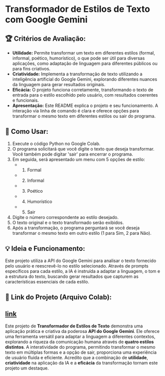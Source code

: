 # Transformador de Estilos de Texto com Google Gemini

## 🏆 Critérios de Avaliação:

* **Utilidade:** Permite transformar um texto em diferentes estilos (formal, informal, poético, humorístico), o que pode ser útil para diversas aplicações, como adaptação de linguagem para diferentes públicos ou para fins criativos.
* **Criatividade:** Implementa a transformação de texto utilizando a inteligência artificial do Google Gemini, explorando diferentes nuances da linguagem para gerar resultados originais.
* **Eficácia:** O projeto funciona corretamente, transformando o texto de entrada para o estilo escolhido pelo usuário, com resultados coerentes e funcionais.
* **Apresentação:** Este README explica o projeto e seu funcionamento. A interação via linha de comando é clara e oferece opções para transformar o mesmo texto em diferentes estilos ou sair do programa.

## 🚀 Como Usar:

1.  Execute o código Python no Google Colab.
2.  O programa solicitará que você digite o texto que deseja transformar. Você também pode digitar 'sair' para encerrar o programa.
3.  Em seguida, será apresentado um menu com 5 opções de estilo:
    * 1. Formal
    * 2. Informal
    * 3. Poético
    * 4. Humorístico
    * 5. Sair
4.  Digite o número correspondente ao estilo desejado.
5.  O texto original e o texto transformado serão exibidos.
6.  Após a transformação, o programa perguntará se você deseja transformar o mesmo texto em outro estilo (1 para Sim, 2 para Não).

## 💡 Ideia e Funcionamento:

Este projeto utiliza a API do Google Gemini para analisar o texto fornecido pelo usuário e reescrevê-lo no estilo selecionado. Através de prompts específicos para cada estilo, a IA é instruída a adaptar a linguagem, o tom e a estrutura do texto, buscando gerar resultados que capturem as características essenciais de cada estilo.

## 🔗 Link do Projeto (Arquivo Colab):

[link](projetoIA.ipynb)
---
Este projeto de **Transformador de Estilos de Texto** demonstra uma aplicação prática e criativa da poderosa **API do Google Gemini**. Ele oferece uma ferramenta versátil para adaptar a linguagem a diferentes contextos, explorando a riqueza da comunicação humana através de **quatro estilos distintos**. A interatividade do programa, permitindo transformar o mesmo texto em múltiplas formas e a opção de sair, proporciona uma experiência de usuário fluida e eficiente. Acredito que a combinação de **utilidade**, **criatividade** na aplicação da IA e a **eficácia** da transformação tornam este projeto um destaque.
